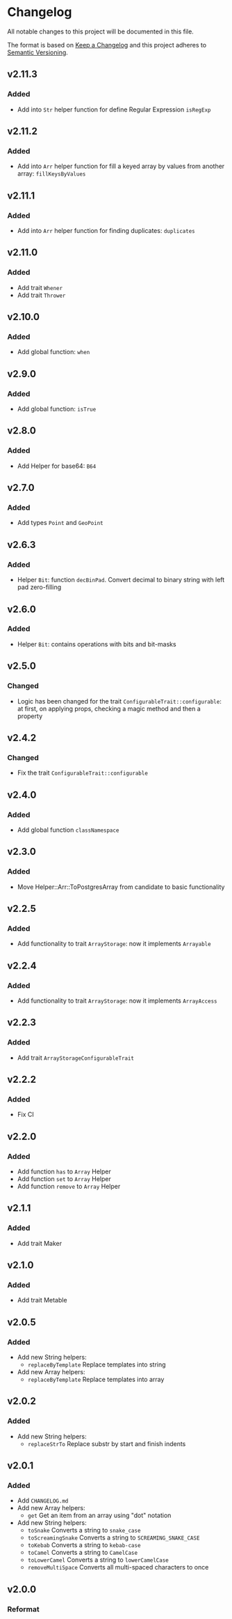 # Changelog

All notable changes to this project will be documented in this file.

The format is based on [Keep a Changelog][keepachangelog] and this project adheres to [Semantic Versioning][semver].

## v2.11.3

### Added

- Add into `Str` helper function for define Regular Expression `isRegExp`

## v2.11.2

### Added

- Add into `Arr` helper function for fill a keyed array by values from another array: `fillKeysByValues`

## v2.11.1

### Added

- Add into `Arr` helper function for finding duplicates: `duplicates`

## v2.11.0

### Added

- Add trait `Whener`
- Add trait `Thrower`

## v2.10.0

### Added

- Add global function: `when`

## v2.9.0

### Added

- Add global function: `isTrue`

## v2.8.0

### Added

- Add Helper for base64: `B64`

## v2.7.0

### Added

- Add types `Point` and `GeoPoint`

## v2.6.3

### Added

- Helper `Bit`: function `decBinPad`. Convert decimal to binary string with left pad zero-filling

## v2.6.0

### Added

- Helper `Bit`: contains operations with bits and bit-masks

## v2.5.0

### Changed

- Logic has been changed for the trait `ConfigurableTrait::configurable`:
at first, on applying props, checking a magic method and then a property

## v2.4.2

### Changed

- Fix the trait `ConfigurableTrait::configurable`

## v2.4.0

### Added

- Add global function `classNamespace`

## v2.3.0

### Added

- Move Helper::Arr::ToPostgresArray from candidate to basic functionality

## v2.2.5

### Added

- Add functionality to trait `ArrayStorage`: now it implements `Arrayable`

## v2.2.4

### Added

- Add functionality to trait `ArrayStorage`: now it implements `ArrayAccess`

## v2.2.3

### Added

- Add trait `ArrayStorageConfigurableTrait`

## v2.2.2

### Added

- Fix CI

## v2.2.0

### Added

- Add function `has` to `Array` Helper
- Add function `set` to `Array` Helper
- Add function `remove` to `Array` Helper

## v2.1.1

### Added

- Add trait Maker

## v2.1.0

### Added

- Add trait Metable

## v2.0.5

### Added

- Add new String helpers:
    + `replaceByTemplate` Replace templates into string
- Add new Array helpers:
    + `replaceByTemplate` Replace templates into array

## v2.0.2

### Added

- Add new String helpers:
    + `replaceStrTo` Replace substr by start and finish indents

## v2.0.1

### Added

- Add `CHANGELOG.md`
- Add new Array helpers:
    + `get` Get an item from an array using "dot" notation
- Add new String helpers:
    + `toSnake` Converts a string to `snake_case`
    + `toScreamingSnake` Converts a string to `SCREAMING_SNAKE_CASE`
    + `toKebab` Converts a string to `kebab-case`
    + `toCamel` Converts a string to `CamelCase`
    + `toLowerCamel` Converts a string to `lowerCamelCase`
    + `removeMultiSpace` Converts all multi-spaced characters to once
    
## v2.0.0

### Reformat

[keepachangelog]:https://keepachangelog.com/en/1.0.0/
[semver]:https://semver.org/spec/v2.0.0.html
